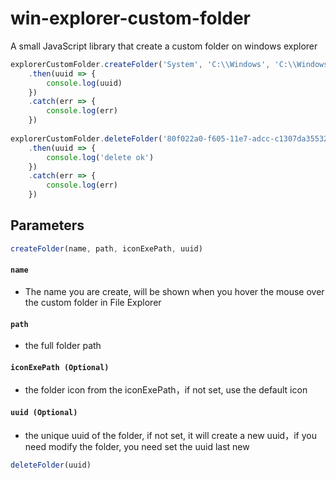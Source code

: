 win-explorer-custom-folder
=====================

A small JavaScript library that create a custom folder on windows explorer

```javascript
explorerCustomFolder.createFolder('System', 'C:\\Windows', 'C:\\Windows\\explorer.exe')
    .then(uuid => {
        console.log(uuid)
    })
    .catch(err => {
        console.log(err)
    })
    
explorerCustomFolder.deleteFolder('80f022a0-f605-11e7-adcc-c1307da35532')
    .then(uuid => {
        console.log('delete ok')
    })
    .catch(err => {
        console.log(err)
    })
```

## Parameters

```javascript
createFolder(name, path, iconExePath, uuid)
```

#### `name`
- The name you are create, will be shown when you hover the mouse over the custom folder in File Explorer

#### `path`
- the full folder path

#### `iconExePath (Optional)`
- the folder icon from the iconExePath，if not set, use the default icon

#### `uuid (Optional)`
- the unique uuid of the folder, if not set, it will create a new uuid，if you need modify the folder, you need set the uuid last new

```javascript
deleteFolder(uuid)
```